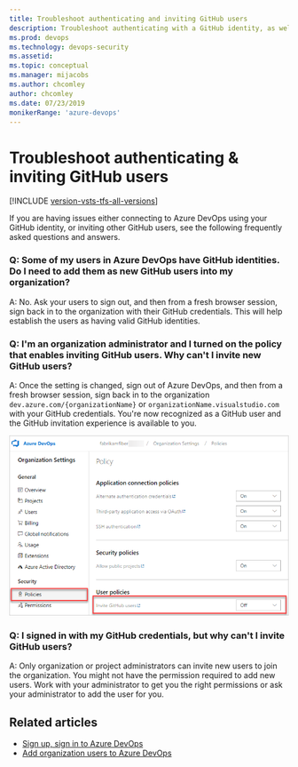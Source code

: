 ```yaml
---
title: Troubleshoot authenticating and inviting GitHub users
description: Troubleshoot authenticating with a GitHub identity, as well as inviting other GitHub users to Azure DevOps
ms.prod: devops
ms.technology: devops-security
ms.assetid: 
ms.topic: conceptual
ms.manager: mijacobs
ms.author: chcomley
author: chcomley
ms.date: 07/23/2019
monikerRange: 'azure-devops'
---
```


# Troubleshoot authenticating & inviting GitHub users

[!INCLUDE [version-vsts-tfs-all-versions](../../_shared/version-vsts-tfs-all-versions.md)]

If you are having issues either connecting to Azure DevOps using your GitHub identity, or inviting other GitHub users, see the following frequently asked questions and answers.

### Q: Some of my users in Azure DevOps have GitHub identities. Do I need to add them as new GitHub users into my organization?

A: No. Ask your users to sign out, and then from a fresh browser session, sign back in to the organization with their GitHub credentials. This will help establish the users as having valid GitHub identities.

### Q: I'm an organization administrator and I turned on the policy that enables inviting GitHub users. Why can't I invite new GitHub users?

A: Once the setting is changed, sign out of Azure DevOps, and then from a fresh browser session, sign back in to the organization `dev.azure.com/{organizationName}` or `organizationName.visualstudio.com` with your GitHub credentials. You're now recognized as a GitHub user and the GitHub invitation experience is available to you.

![Invite GitHub users policy](../../_shared/media/invite-github-users-policy.png)

### Q: I signed in with my GitHub credentials, but why can't I invite GitHub users?

A: Only organization or project administrators can invite new users to join the organization. You might not have the permission required to add new users. Work with your administrator to get you the right permissions or ask your administrator to add the user for you.

## Related articles

* [Sign up, sign in to Azure DevOps](../../user-guide/sign-up-invite-teammates.md)
* [Add organization users to Azure DevOps](../accounts/add-organization-users.md)
